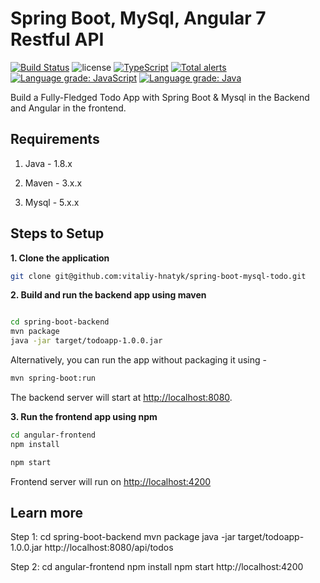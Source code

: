 
# Spring Boot, MySql, Angular 7 Restful API

[![Build Status](https://travis-ci.org/vitaliy-hnatyk/spring-boot-mysql-todo.svg?branch=master)](https://travis-ci.org/vitaliy-hnatyk/spring-boot-mysql-todo)
![license](https://img.shields.io/github/license/vitaliy-hnatyk/spring-boot-mysql-todo.svg)
[![TypeScript](https://badges.frapsoft.com/typescript/version/typescript-v19.svg?v=311)](https://github.com/ellerbrock/typescript-badges/)
[![Total alerts](https://img.shields.io/lgtm/alerts/g/vitaliy-hnatyk/spring-boot-mysql-todo.svg?logo=lgtm&logoWidth=18)](https://lgtm.com/projects/g/vitaliy-hnatyk/spring-boot-mysql-todo/alerts/)
[![Language grade: JavaScript](https://img.shields.io/lgtm/grade/javascript/g/vitaliy-hnatyk/spring-boot-mysql-todo.svg?logo=lgtm&logoWidth=18)](https://lgtm.com/projects/g/vitaliy-hnatyk/spring-boot-mysql-todo/context:javascript)
[![Language grade: Java](https://img.shields.io/lgtm/grade/java/g/vitaliy-hnatyk/spring-boot-mysql-todo.svg?logo=lgtm&logoWidth=18)](https://lgtm.com/projects/g/vitaliy-hnatyk/spring-boot-mysql-todo/context:java)

Build a Fully-Fledged Todo App with Spring Boot & Mysql in the Backend and Angular in the frontend.

## Requirements

1. Java - 1.8.x

2. Maven - 3.x.x

3. Mysql - 5.x.x

## Steps to Setup

**1. Clone the application**

```bash
git clone git@github.com:vitaliy-hnatyk/spring-boot-mysql-todo.git
```

**2. Build and run the backend app using maven**

```bash

cd spring-boot-backend
mvn package
java -jar target/todoapp-1.0.0.jar
```

Alternatively, you can run the app without packaging it using -

```bash
mvn spring-boot:run
```

The backend server will start at <http://localhost:8080>.

**3. Run the frontend app using npm**

```bash
cd angular-frontend
npm install
```

```bash
npm start
```

Frontend server will run on <http://localhost:4200>

## Learn more

Step 1: 
cd spring-boot-backend
mvn package
java -jar target/todoapp-1.0.0.jar
http://localhost:8080/api/todos

Step 2:
cd angular-frontend
npm install
npm start
http://localhost:4200

